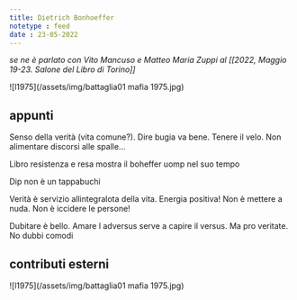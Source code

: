 ```yaml
---
title: Dietrich Bonhoeffer
notetype : feed
date : 23-05-2022
---
```


_se ne è parlato con Vito Mancuso e Matteo Maria Zuppi al [[2022, Maggio 19-23. Salone del Libro di Torino]]_

![l1975](/assets/img/battaglia01 mafia 1975.jpg)

## appunti
Senso della verità (vita comune?). Dire bugia va bene. Tenere il velo. Non alimentare discorsi alle spalle…

Libro resistenza e resa mostra il boheffer uomp nel suo tempo

Dip non è un tappabuchi

Verità è servizio allintegralota della vita. Energia positiva! Non è mettere a nuda. Non è iccidere le persone!

Dubitare è bello. Amare l adversus serve a capire il versus. Ma pro veritate. No dubbi comodi

## contributi esterni

![l1975](/assets/img/battaglia01 mafia 1975.jpg)